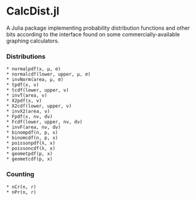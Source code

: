 # CalcDist.jl

A Julia package implementing probability distribution functions and other bits according to the
interface found on some commercially-available graphing calculators.

### Distributions
```
* normalpdf(x, μ, σ)
* normalcdf(lower, upper, μ, σ)
* invNorm(area, μ, σ)
* tpdf(x, ν)
* tcdf(lower, upper, ν)
* invT(area, ν)
* X2pdf(x, ν)
* X2cdf(lower, upper, ν)
* invX2(area, ν)
* Fpdf(x, nν, dν)
* Fcdf(lower, upper, nν, dν)
* invF(area, nν, dν)
* binompdf(n, p, x)
* binomcdf(n, p, x)
* poissonpdf(λ, x)
* poissoncdf(λ, x)
* geometpdf(p, x)
* geometcdf(p, x)
```

### Counting
```
* nCr(n, r)
* nPr(n, r)
```
